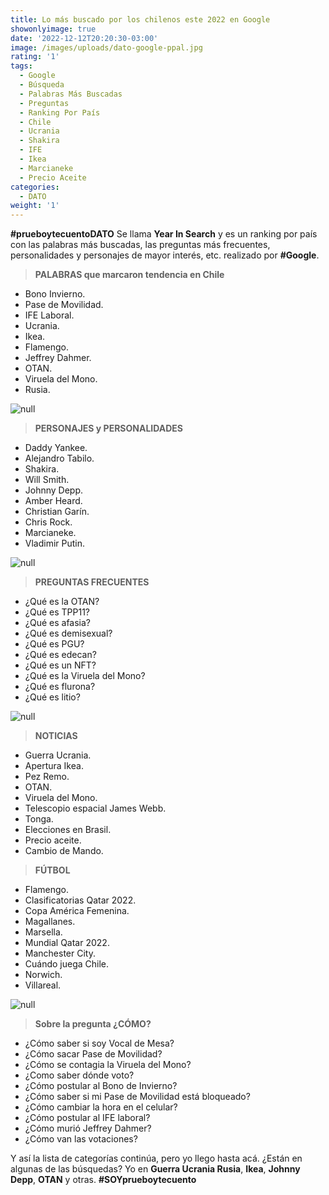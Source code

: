 ```yaml
---
title: Lo más buscado por los chilenos este 2022 en Google
showonlyimage: true
date: '2022-12-12T20:20:30-03:00'
image: /images/uploads/dato-google-ppal.jpg
rating: '1'
tags:
  - Google
  - Búsqueda
  - Palabras Más Buscadas
  - Preguntas
  - Ranking Por País
  - Chile
  - Ucrania
  - Shakira
  - IFE
  - Ikea
  - Marcianeke
  - Precio Aceite
categories:
  - DATO
weight: '1'
---
```

**\#prueboytecuentoDATO** Se llama **Year In Search** y es un ranking por país con las palabras más buscadas, las preguntas más frecuentes, personalidades y personajes de mayor interés, etc. realizado por **\#Google**.

<!--more-->

> **PALABRAS que marcaron tendencia en Chile**

* Bono Invierno.
* Pase de Movilidad.
* IFE Laboral.
* Ucrania.
* Ikea.
* Flamengo.
* Jeffrey Dahmer.
* OTAN.
* Viruela del Mono.
* Rusia.

![null](/images/uploads/dato-google-ppal.jpg)

> **PERSONAJES y PERSONALIDADES**

* Daddy Yankee.
* Alejandro Tabilo.
* Shakira.
* Will Smith.
* Johnny Depp.
* Amber Heard.
* Christian Garín.
* Chris Rock.
* Marcianeke.
* Vladimir Putin.

![null](/images/uploads/dato-google-ucrania.jpg)

> **PREGUNTAS FRECUENTES**

* ¿Qué es la OTAN?
* ¿Qué es TPP11?
* ¿Qué es afasia?
* ¿Qué es demisexual?
* ¿Qué es PGU?
* ¿Qué es edecan?
* ¿Qué es un NFT?
* ¿Qué es la Viruela del Mono?
* ¿Qué es flurona?
* ¿Qué es litio?

![null](/images/uploads/dato-google-shakiraok.jpg)

> **NOTICIAS**

* Guerra Ucrania.
* Apertura Ikea.
* Pez Remo.
* OTAN.
* Viruela del Mono.
* Telescopio espacial James Webb.
* Tonga.
* Elecciones en Brasil.
* Precio aceite.
* Cambio de Mando.

> **FÚTBOL**

* Flamengo.
* Clasificatorias Qatar 2022.
* Copa América Femenina.
* Magallanes.
* Marsella.
* Mundial Qatar 2022.
* Manchester City.
* Cuándo juega Chile.
* Norwich.
* Villareal.

![null](/images/uploads/dato-google-flamengo.jpg)

> **Sobre la pregunta ¿CÓMO?**

* ¿Cómo saber si soy Vocal de Mesa?
* ¿Cómo sacar Pase de Movilidad?
* ¿Cómo se contagia la Viruela del Mono?
* ¿Como saber dónde voto?
* ¿Cómo postular al Bono de Invierno?
* ¿Cómo saber si mi Pase de Movilidad está bloqueado?
* ¿Cómo cambiar la hora en el celular?
* ¿Cómo postular al IFE laboral?
* ¿Cómo murió Jeffrey Dahmer?
* ¿Cómo van las votaciones?

Y así la lista de categorías continúa, pero yo llego hasta acá. ¿Están en algunas de las búsquedas? Yo en **Guerra Ucrania Rusia**, **Ikea**, **Johnny Depp**, **OTAN** y otras. **\#SOYprueboytecuento**
